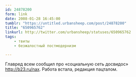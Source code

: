 ```yaml
---
id: 24878200
form: link
date: 2008-01-28 16:45:00
tumblr: "https://untitled.urbansheep.com/post/24878200"
title: "650965762"
linkurl: http://twitter.com/urbansheep/statuses/650965762
tags:
    - твиты
    - безжалостный постмодернизм

---
```

<p>Главред всем сообщил про «социальную сеть досвидос» <a href="http://b23.ru/nax">http://b23.ru/nax</a>. Работа встала, редакция пацталом.</p>
